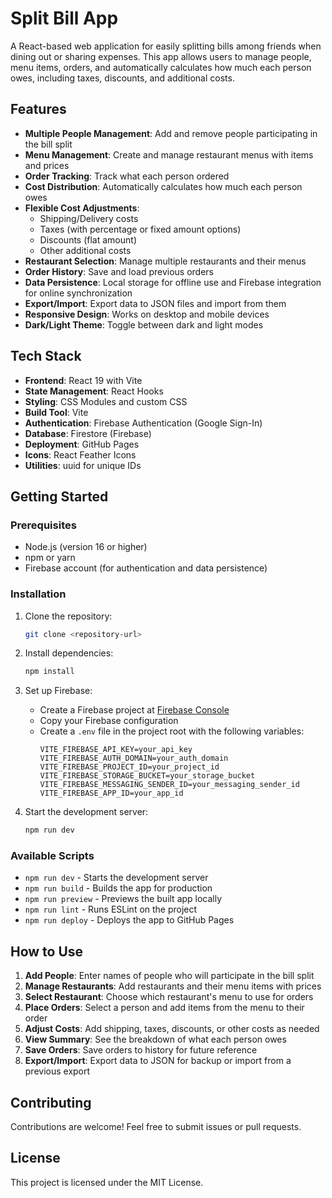 # Split Bill App

A React-based web application for easily splitting bills among friends when dining out or sharing expenses. This app allows users to manage people, menu items, orders, and automatically calculates how much each person owes, including taxes, discounts, and additional costs.

## Features

- **Multiple People Management**: Add and remove people participating in the bill split
- **Menu Management**: Create and manage restaurant menus with items and prices
- **Order Tracking**: Track what each person ordered
- **Cost Distribution**: Automatically calculates how much each person owes
- **Flexible Cost Adjustments**:
  - Shipping/Delivery costs
  - Taxes (with percentage or fixed amount options)
  - Discounts (flat amount)
  - Other additional costs
- **Restaurant Selection**: Manage multiple restaurants and their menus
- **Order History**: Save and load previous orders
- **Data Persistence**: Local storage for offline use and Firebase integration for online synchronization
- **Export/Import**: Export data to JSON files and import from them
- **Responsive Design**: Works on desktop and mobile devices
- **Dark/Light Theme**: Toggle between dark and light modes

## Tech Stack

- **Frontend**: React 19 with Vite
- **State Management**: React Hooks
- **Styling**: CSS Modules and custom CSS
- **Build Tool**: Vite
- **Authentication**: Firebase Authentication (Google Sign-In)
- **Database**: Firestore (Firebase)
- **Deployment**: GitHub Pages
- **Icons**: React Feather Icons
- **Utilities**: uuid for unique IDs

## Getting Started

### Prerequisites

- Node.js (version 16 or higher)
- npm or yarn
- Firebase account (for authentication and data persistence)

### Installation

1. Clone the repository:
   ```bash
   git clone <repository-url>
   ```

2. Install dependencies:
   ```bash
   npm install
   ```

3. Set up Firebase:
   - Create a Firebase project at [Firebase Console](https://console.firebase.google.com/)
   - Copy your Firebase configuration
   - Create a `.env` file in the project root with the following variables:
     ```
     VITE_FIREBASE_API_KEY=your_api_key
     VITE_FIREBASE_AUTH_DOMAIN=your_auth_domain
     VITE_FIREBASE_PROJECT_ID=your_project_id
     VITE_FIREBASE_STORAGE_BUCKET=your_storage_bucket
     VITE_FIREBASE_MESSAGING_SENDER_ID=your_messaging_sender_id
     VITE_FIREBASE_APP_ID=your_app_id
     ```

4. Start the development server:
   ```bash
   npm run dev
   ```

### Available Scripts

- `npm run dev` - Starts the development server
- `npm run build` - Builds the app for production
- `npm run preview` - Previews the built app locally
- `npm run lint` - Runs ESLint on the project
- `npm run deploy` - Deploys the app to GitHub Pages

## How to Use

1. **Add People**: Enter names of people who will participate in the bill split
2. **Manage Restaurants**: Add restaurants and their menu items with prices
3. **Select Restaurant**: Choose which restaurant's menu to use for orders
4. **Place Orders**: Select a person and add items from the menu to their order
5. **Adjust Costs**: Add shipping, taxes, discounts, or other costs as needed
6. **View Summary**: See the breakdown of what each person owes
7. **Save Orders**: Save orders to history for future reference
8. **Export/Import**: Export data to JSON for backup or import from a previous export

## Contributing

Contributions are welcome! Feel free to submit issues or pull requests.

## License

This project is licensed under the MIT License.